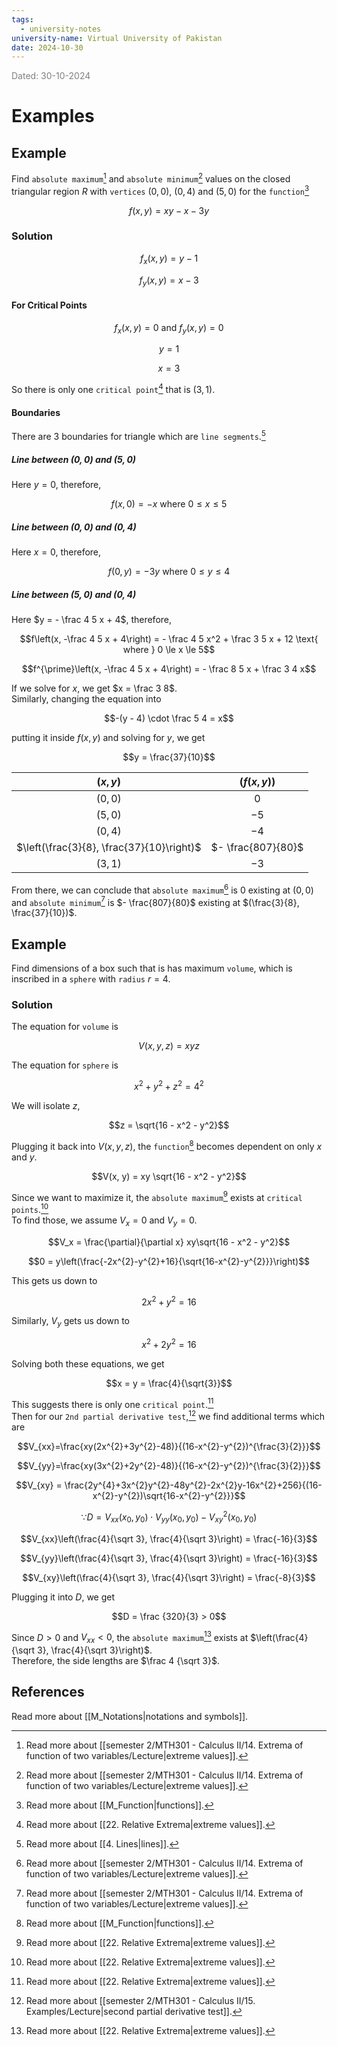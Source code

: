 ```yaml
---
tags:
  - university-notes
university-name: Virtual University of Pakistan
date: 2024-10-30
---
```


<span style="color: gray;">Dated: 30-10-2024</span>

# Examples

## Example

Find `absolute maximum`[^1] and `absolute minimum`[^1] values on the closed triangular region $R$ with `vertices` $(0, 0)$, $(0, 4)$ and $(5, 0)$ for the `function`[^2]  

$$f(x, y) = xy - x - 3y$$

### Solution

$$f_x(x, y) = y - 1$$

$$f_y(x, y) = x - 3$$

#### For Critical Points

$$f_x(x, y) = 0\text{ and } f_y(x, y) = 0$$

$$y = 1$$

$$x = 3$$

So there is only one `critical point`[^3] that is $(3, 1)$.

#### Boundaries

There are 3 boundaries for triangle which are `line segments`.[^4]

##### Line between $(0, 0)$ and $(5, 0)$

Here $y = 0$, therefore,  

$$f(x, 0) = -x \text{ where } 0 \le x \le 5$$

##### Line between $(0, 0)$ and $(0, 4)$

Here $x = 0$, therefore,  

$$f(0, y) = -3y \text{ where } 0 \le y \le 4$$

##### Line between $(5, 0)$ and $(0, 4)$

Here $y = - \frac 4 5 x + 4$, therefore,  

$$f\left(x, -\frac 4 5 x + 4\right) = - \frac 4 5 x^2 + \frac 3 5 x + 12 \text{ where } 0 \le x \le 5$$

$$f^{\prime}\left(x, -\frac 4 5 x + 4\right) = - \frac 8 5 x + \frac 3 4 x$$

If we solve for $x$, we get $x = \frac 3 8$.  
Similarly, changing the equation into  

$$-(y - 4) \cdot \frac 5 4 = x$$

putting it inside $f(x, y)$ and solving for $y$, we get  

$$y = \frac{37}{10}$$

|                 $(x, y)$                  |    $(f(x, y))$     |
| :---------------------------------------: | :----------------: |
|                 $(0, 0)$                  |        $0$         |
|                 $(5, 0)$                  |        $-5$        |
|                 $(0, 4)$                  |        $-4$        |
| $\left(\frac{3}{8}, \frac{37}{10}\right)$ | $- \frac{807}{80}$ |
|                 $(3, 1)$                  |        $-3$        |

From there, we can conclude that `absolute maximum`[^1] is $0$ existing at $(0, 0)$ and `absolute minimum`[^1] is $- \frac{807}{80}$ existing at $(\frac{3}{8}, \frac{37}{10})$.

## Example

Find dimensions of a box such that is has maximum `volume`, which is inscribed in a `sphere` with `radius` $r = 4$.

### Solution

The equation for `volume` is  

$$V(x, y, z) = xyz$$

The equation for `sphere` is  

$$x^2 + y^2 + z^2 = 4^2$$

We will isolate $z$,  

$$z = \sqrt{16 - x^2 - y^2}$$

Plugging it back into $V(x, y, z)$, the `function`[^2] becomes dependent on only $x$ and $y$.  

$$V(x, y) = xy \sqrt{16 - x^2 - y^2}$$

Since we want to maximize it, the `absolute maximum`[^3] exists at `critical points`.[^3]  
To find those, we assume $V_x = 0$ and $V_y = 0$.  

$$V_x = \frac{\partial}{\partial x} xy\sqrt{16 - x^2 - y^2}$$

$$0 = y\left(\frac{-2x^{2}-y^{2}+16}{\sqrt{16-x^{2}-y^{2}}}\right)$$

This gets us down to  

$$2x^2 + y^2 = 16$$

Similarly, $V_y$ gets us down to  

$$x^2 + 2y^2 = 16$$

Solving both these equations, we get  

$$x = y = \frac{4}{\sqrt{3}}$$

This suggests there is only one `critical point`.[^3]  
Then for our `2nd partial derivative test`,[^5] we find additional terms which are  

$$V_{xx}=\frac{xy(2x^{2}+3y^{2}-48)}{(16-x^{2}-y^{2})^{\frac{3}{2}}}$$

$$V_{yy}=\frac{xy(3x^{2}+2y^{2}-48)}{(16-x^{2}-y^{2})^{\frac{3}{2}}}$$

$$V_{xy} = \frac{2y^{4}+3x^{2}y^{2}-48y^{2}-2x^{2}y-16x^{2}+256}{(16-x^{2}-y^{2})\sqrt{16-x^{2}-y^{2}}}$$

$$\because D = V_{xx}(x_0, y_0) \cdot V_{yy}(x_0, y_0) - V_{xy}^2(x_0, y_0)$$

$$V_{xx}\left(\frac{4}{\sqrt 3}, \frac{4}{\sqrt 3}\right) = \frac{-16}{3}$$

$$V_{yy}\left(\frac{4}{\sqrt 3}, \frac{4}{\sqrt 3}\right) = \frac{-16}{3}$$

$$V_{xy}\left(\frac{4}{\sqrt 3}, \frac{4}{\sqrt 3}\right) = \frac{-8}{3}$$

Plugging it into $D$, we get  

$$D = \frac {320}{3} > 0$$

Since $D > 0$ and $V_{xx} < 0$, the `absolute maximum`[^3] exists at $\left(\frac{4}{\sqrt 3}, \frac{4}{\sqrt 3}\right)$.  
Therefore, the side lengths are $\frac 4 {\sqrt 3}$.

## References

Read more about [[M_Notations|notations and symbols]].

[^1]: Read more about [[semester 2/MTH301 - Calculus II/14. Extrema of function of two variables/Lecture|extreme values]].
[^2]: Read more about [[M_Function|functions]].
[^3]: Read more about [[22. Relative Extrema|extreme values]].
[^4]: Read more about [[4. Lines|lines]].
[^5]: Read more about [[semester 2/MTH301 - Calculus II/15. Examples/Lecture|second partial derivative test]].